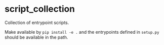 # script_collection

Collection of entrypoint scripts.

Make available by `pip install -e .` and the entrypoints defined in `setup.py` should be available in the path.
